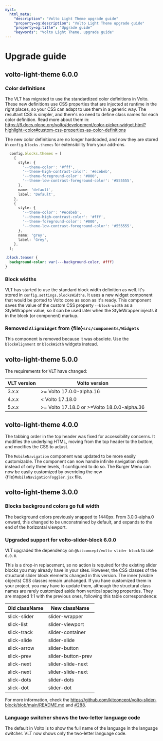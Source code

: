 ```yaml
---
myst:
  html_meta:
    "description": "Volto Light Theme upgrade guide"
    "property=og:description": "Volto Light Theme upgrade guide"
    "property=og:title": "Upgrade guide"
    "keywords": "Volto Light Theme, upgrade guide"
---
```


# Upgrade guide

## volto-light-theme 6.0.0

### Color definitions

The VLT has migrated to use the standardized color definitions in Volto.
These new definitions use CSS properties that are injected at runtime in the right places, so your CSS can adapt to use them in a generic way.
The resultant CSS is simpler, and there's no need to define class names for each color definition.
Read more about them in: https://6.docs.plone.org/volto/development/color-picker-widget.html?highlight=color#custom-css-properties-as-color-definitions

The new color definitions are no longer hardcoded, and now they are stored in `config.blocks.themes` for extensibility from your add-ons.

```ts
  config.blocks.themes = [
    {
      style: {
        '--theme-color': '#fff',
        '--theme-high-contrast-color': '#ecebeb',
        '--theme-foreground-color': '#000',
        '--theme-low-contrast-foreground-color': '#555555',
      },
      name: 'default',
      label: 'Default',
    },
    {
      style: {
        '--theme-color': '#ecebeb',
        '--theme-high-contrast-color': '#fff',
        '--theme-foreground-color': '#000',
        '--theme-low-contrast-foreground-color': '#555555',
      },
      name: 'grey',
      label: 'Grey',
    },
  ];
```

```css
.block.teaser {
  background-color: var(---background-color, #fff)
}
```

### Block widths

VLT has started to use the standard block width definition as well.
It's stored in `config.settings.blocksWidths`.
It uses a new widget component that would be ported to Volto core as soon as it's ready.
This component saves the value of the custom CSS property `--block-width` as a StyleWrapper value, so it can be used later when the StyleWrapper injects it in the block (or component) markup.

### Removed `AlignWidget` from {file}`src/components/Widgets`

This component is removed because it was obsolete.
Use the `blockAlignment` or `blockWidth` widgets instead.

## volto-light-theme 5.0.0

The requirements for VLT have changed:

| VLT version | Volto version |
|-------------|---------------|
|   3.x.x  |   >= Volto 17.0.0-alpha.16  |
|   4.x.x  |   < Volto 17.18.0  |
|   5.x.x  |   >= Volto 17.18.0 or >=Volto 18.0.0-alpha.36  |


## volto-light-theme 4.0.0

The tabbing order in the top header was fixed for accessibility concerns.
It modifies the underlying HTML, moving from the top header to the bottom, and modifies the CSS to adjust.

The `MobileNavigation` component was updated to be more easily customizable.
The component can now handle infinite navigation depth instead of only three levels, if configured to do so.
The Burger Menu can now be easily customized by overriding the new {file}`MobileNavigationToggler.jsx` file.


## volto-light-theme 3.0.0

### Blocks background colors go full width

The background colors previously snapped to 1440px.
From 3.0.0-alpha.0 onward, this changed to be unconstrained by default, and expands to the end of the horizontal viewport.


### Upgraded support for volto-slider-block 6.0.0

VLT upgraded the dependency on `@kitconcept/volto-slider-block` to use `6.0.0`.

This is a drop-in replacement, so no action is required for the existing slider blocks you may already have in your sites.
However, the CSS classes of the structural slider block elements changed in this version.
The inner (visible objects) CSS classes remain unchanged.
If you have customized them in your project, you may have to update them, although the structural class names are rarely customized aside from vertical spacing properties.
They are mapped 1:1 with the previous ones, following this table correspondence:

| Old className   | New className    |
| --------------- | ---------------- |
| slick-slider    | slider-wrapper   |
| slick-list      | slider-viewport  |
| slick-track     | slider-container |
| slick-slide     | slider-slide     |
| slick-arrow     | slider-button    |
| slick-prev      | slider-button-prev |
| slick-next      | slider-slide-next  |
| slick-next      | slider-slide-next  |
| slick-dots      | slider-dots      |
| slick-dot       | slider-dot       |

For more information, check the https://github.com/kitconcept/volto-slider-block/blob/main/README.md and [#288](https://github.com/kitconcept/volto-light-theme/pull/288).


### Language switcher shows the two-letter language code

The default in Volto is to show the full name of the language in the language switcher.
VLT now shows only the two-letter language code.
